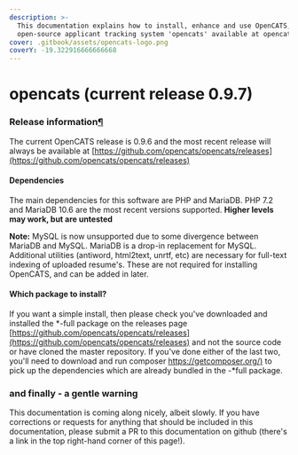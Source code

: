 ```yaml
---
description: >-
  This documentation explains how to install, enhance and use OpenCATS, the free
  open-source applicant tracking system 'opencats' available at opencats.org
cover: .gitbook/assets/opencats-logo.png
coverY: -19.322916666666668
---
```


# opencats (current release 0.9.7)

### Release information[¶](broken-reference)

The current OpenCATS release is 0.9.6 and the most recent release will always be available at [https://github.com/opencats/opencats/releases](https://github.com/opencats/opencats/releases)

#### Dependencies
The main dependencies for this software are PHP and MariaDB. PHP 7.2 and MariaDB 10.6 are the most recent versions supported. 
**Higher levels may work, but are untested** 

**Note:** MySQL is now unsupported due to some divergence between MariaDB and MySQL. MariaDB is a drop-in replacement for MySQL. Additional utilities (antiword, html2text, unrtf, etc) are necessary for full-text indexing of uploaded resume's. These are not required for installing OpenCATS, and can be added in later.

#### Which package to install?
If you want a simple install, then please check you've downloaded and installed the *-full package on the releases page [https://github.com/opencats/opencats/releases](https://github.com/opencats/opencats/releases) and not the source code or have cloned the master repository. If you've  done either of the last two, you'll need to download and run composer [https://getcomposer.org/)](https://getcomposer.org/) to pick up the dependencies which are already bundled in the -*full package. 

### and finally - a gentle warning

This documentation is coming along nicely, albeit slowly. If you have corrections or requests for anything that should be included in this documentation, please submit a PR to this documentation on github (there's a link in the top right-hand corner of this page!).
